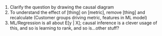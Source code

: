 
1. Clarify the question by drawing the causal diagram
2. To understand the effect of [thing] on [metric], remove [thing] and recalculate (Customer groups driving metric, features in ML model)
3. ML/Regression is all about E[y | X]; causal inference is a clever usage of this, and so is learning to rank, and so is...other stuff?
